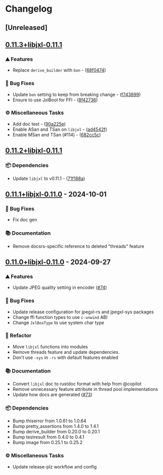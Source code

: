# Changelog

## [Unreleased]

## [0.11.3+libjxl-0.11.1](https://github.com/inflation/jpegxl-rs/compare/jpegxl-rs-v0.11.2+libjxl-0.11.1...jpegxl-rs-v0.11.3+libjxl-0.11.1)

### ⛰️ Features

- Replace `derive_builder` with `bon` - ([68f0474](https://github.com/inflation/jpegxl-rs/commit/68f047448979409bad51acb0aed9db0475c37e30))

### 🐛 Bug Fixes

- Update `bon` setting to keep from breaking change - ([f743899](https://github.com/inflation/jpegxl-rs/commit/f7438998c69fe585504fdec22e327eec625403c5))
- Ensure to use JxlBool for FFI - ([8f42736](https://github.com/inflation/jpegxl-rs/commit/8f4273692ab02b0f07d8775aa1c9b537a3f27427))

### ⚙️ Miscellaneous Tasks

- Add doc test - ([90a225e](https://github.com/inflation/jpegxl-rs/commit/90a225e154199ef901caf9bb03914a1e3edef136))
- Enable ASan and TSan on `libjxl` - ([ad4542f](https://github.com/inflation/jpegxl-rs/commit/ad4542f9bb47a30a8949a3b5d665a1ad59f71956))
- Enable MSan and TSan (#114) - ([682cc5c](https://github.com/inflation/jpegxl-rs/commit/682cc5c805b6735ac4ab9d48a29f77f902bbe2cb))

## [0.11.2+libjxl-0.11.1](https://github.com/inflation/jpegxl-rs/compare/jpegxl-rs-v0.11.1+libjxl-0.11.0...jpegxl-rs-v0.11.2+libjxl-0.11.1)

### 📦 Dependencies

- Update `libjxl` to v0.11.1 - ([71f188a](https://github.com/inflation/jpegxl-rs/commit/71f188a331fcbc5c1ec9358ffbcc9e34f6f269c7))

## [0.11.1+libjxl-0.11.0](https://github.com/inflation/jpegxl-rs/compare/jpegxl-rs-v0.11.0+libjxl-0.11.0...jpegxl-rs-v0.11.1+libjxl-0.11.0) - 2024-10-01

### 🐛 Bug Fixes

- Fix doc gen

### 📚 Documentation

- Remove docsrs-specific reference to deleted "threads" feature

## [0.11.0+libjxl-0.11.0](https://github.com/inflation/jpegxl-rs/compare/jpegxl-rs-v0.10.4+libjxl-0.10.3...jpegxl-rs-v0.11.0+libjxl-0.11.0) - 2024-09-27

### ⛰️ Features

- Update JPEG quality setting in encoder ([#74](https://github.com/inflation/jpegxl-rs/pull/74))

### 🐛 Bug Fixes

- Update release configuration for jpegxl-rs and jpegxl-sys packages
- Change ffi function types to use `c-unwind` ABI
- Change `JxlBoxType` to use system char type

### 🚜 Refactor

- Move `libjxl` functions into modules
- Remove threads feature and update dependencies.
- Don't use `-sys` in `-rs` with default features enabled

### 📚 Documentation

- Convert `libjxl` doc to rustdoc format with help from @copilot
- Remove unnecessary feature attribute in thread pool implementations
- Update how docs are generated ([#73](https://github.com/inflation/jpegxl-rs/pull/73))

### 📦 Dependencies

- Bump thiserror from 1.0.61 to 1.0.64
- Bump pretty_assertions from 1.4.0 to 1.4.1
- Bump derive_builder from 0.20.0 to 0.20.1
- Bump testresult from 0.4.0 to 0.4.1
- Bump image from 0.25.1 to 0.25.2

### ⚙️ Miscellaneous Tasks

- Update release-plz workflow and config

